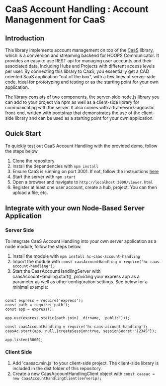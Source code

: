 # CaaS Account Handling : Account Managenment for CaaS


## Introduction
This library implements account management on top of the [CaaS](https://github.com/techsoft3d/hc-caas) library, which is a conversion and streaming backend for HOOPS Communicator. It provides an easy to use REST api for managing user accounts and their associated data, including Hubs and Projects with different access levels per user. By connecting this library to CaaS, you essentially get a CAD oriented SaaS application "out of the box", with a few lines of server-side code, ideal for prototyping and testing or as the starting point for your own  application.

The library consists of two components,  the server-side node.js library you can add to your project via npm as well as a client-side library for communicating with the server.  It also comes with a framework-agnostic  front-end, written with bootstrap that demonstrates the use of the client-side library and can be used as a starting point for your own application.


## Quick Start 
To quickly test out CaaS Account Handling with the provided demo, follow the steps below.
1. Clone the repository
2. Install the dependencies with `npm install`
3. Ensure CaaS is running on port 3001. If not, follow the instructions [here](https://github.com/techsoft3d/hc-caas)
4. Start the server with `npm start`
5. Open a browser and navigate to `http://localhost:3000/viewer.html`
6. Register at least one user account, create a hub, project. You can then upload a file, etc.



## Integrate with your own Node-Based Server Application

### Server Side
To integrate CaaS Account Handling into your own server application as a node module, follow the steps below.
1. Install the module with `npm install hc-caas-account-handling`
2. Import the module with `const caasAccountHandling = require('hc-caas-account-handling');`
3. Start the CaasAccountHandlingServer with caasAccountHandling.start(), providing your express app as a parameter as well as other configuration settings. See below for a minimal example:

```

const express = require('express');
const path = require('path');
const app = express();

app.use(express.static(path.join(__dirname, 'public')));

const caasAccountHandling = require('hc-caas-account-handling');
caasAc.start(app, null,{createSession:true, sessionSecret:"12345"});

app.listen(3000);

```

### Client Side
1. Add 'caasac.min.js' to your client-side project. The client-side library is included in the dist folder of this repository.
2. Create a new CaasAccountHandlingClient object with `const caasac = new CaasAccountHandlingClient(serverip);`







